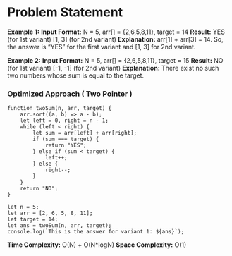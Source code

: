 # Problem Statement

**Example 1:**
**Input Format:** N = 5, arr[] = {2,6,5,8,11}, target = 14
**Result:** YES (for 1st variant)
       [1, 3] (for 2nd variant)
**Explanation:** arr[1] + arr[3] = 14. So, the answer is “YES” for the first variant and [1, 3] for 2nd variant.

**Example 2:**
**Input Format:** N = 5, arr[] = {2,6,5,8,11}, target = 15
**Result:** NO (for 1st variant)
	[-1, -1] (for 2nd variant)
**Explanation:** There exist no such two numbers whose sum is equal to the target.
### Optimized Approach ( Two Pointer )

```
function twoSum(n, arr, target) {
    arr.sort((a, b) => a - b);
    let left = 0, right = n - 1;
    while (left < right) {
        let sum = arr[left] + arr[right];
        if (sum === target) {
            return "YES";
        } else if (sum < target) {
            left++;
        } else {
            right--;
        }
    }
    return "NO";
}

let n = 5;
let arr = [2, 6, 5, 8, 11];
let target = 14;
let ans = twoSum(n, arr, target);
console.log(`This is the answer for variant 1: ${ans}`);
```

**Time Complexity:** O(N) + O(N*logN)
**Space Complexity:** O(1)
